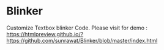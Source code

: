 # Blinker
Customize Textbox blinker Code.
Please visit for demo : 
https://htmlpreview.github.io/?https://github.com/sunrawat/Blinker/blob/master/index.html
